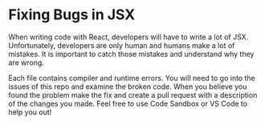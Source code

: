 # Fixing Bugs in JSX
When writing code with React, developers will have to write a lot of JSX. Unfortunately, developers are only human and humans make a lot of mistakes. It is important to catch those mistakes and understand why they are wrong.

Each file contains compiler and runtime errors. You will need to go into the issues of this repo and examine the broken code. When you believe you found the problem make the fix and create a pull request with a description of the changes you made. Feel free to use Code Sandbox or VS Code to help you out!
